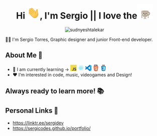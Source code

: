 <h1 align="center">Hi <img src="https://github.com/sergicodes/sergicodes/blob/main/Assets/Hi.gif" width="40px">, I'm Sergio || I love the<img src="https://github.com/sergicodes/sergicodes/blob/main/Assets/coffe-cup.gif" width="50px"> </h1>

<!--====VIEW COUNTER==== -->
<p align="CENTER"> <img src="https://camo.githubusercontent.com/b449e97862bf321606c5b0dda8d61628274ec2346a116c369bd8bb2682a34c3f/68747470733a2f2f6b6f6d617265762e636f6d2f67687076632f3f757365726e616d653d7365726769636f646573" alt="sudnyeshtalekar" /> </p>

👨‍💻 I'm Sergio Torres, Graphic designer and junior Front-end developer.

## About Me 🤔
- 🔭 I am currently learning -> 
<code><img height="20" src="https://raw.githubusercontent.com/github/explore/80688e429a7d4ef2fca1e82350fe8e3517d3494d/topics/javascript/javascript.png"></code>
<code><img height="20" src="https://raw.githubusercontent.com/github/explore/80688e429a7d4ef2fca1e82350fe8e3517d3494d/topics/react/react.png"></code>
<code><img height="20" src="https://raw.githubusercontent.com/github/explore/80688e429a7d4ef2fca1e82350fe8e3517d3494d/topics/visual-studio-code/visual-studio-code.png"></code>
<code><img height="20" src="https://raw.githubusercontent.com/github/explore/80688e429a7d4ef2fca1e82350fe8e3517d3494d/topics/html/html.png"></code>
<code><img height="20" src="https://raw.githubusercontent.com/github/explore/80688e429a7d4ef2fca1e82350fe8e3517d3494d/topics/css/css.png"></code>
- ♥️  I’m interested in code, music, videogames and Design!

## Always ready to learn more! 📚
## Personal Links 👾
- https://linktr.ee/sergidev
- https://sergicodes.github.io/portfolio/

